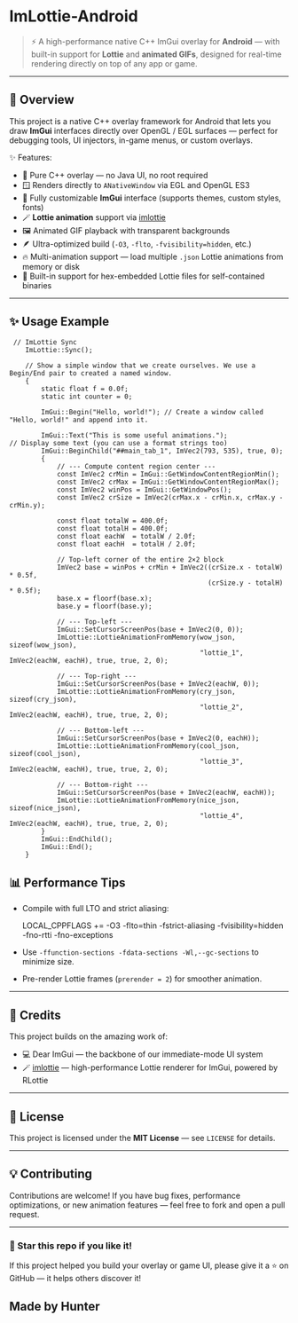 # ImLottie-Android

> ⚡ A high-performance native C++ ImGui overlay for **Android** —  with built-in support for **Lottie** and **animated GIFs**, designed for real-time rendering directly on top of any app or game.

---

## 📸 Overview

This project is a native C++ overlay framework for Android that lets you draw **ImGui** interfaces directly over OpenGL / EGL surfaces — perfect for debugging tools, UI injectors, in-game menus, or custom overlays.

✨ Features:
- 🧩 Pure C++ overlay — no Java UI, no root required  
- 🪟 Renders directly to `ANativeWindow` via EGL and OpenGL ES3  
- 🎨 Fully customizable **ImGui** interface (supports themes, custom styles, fonts)  
- 🪄 **Lottie animation** support via [imlottie](https://github.com/dalerank/imlottie)  
- 🖼️ Animated GIF playback with transparent backgrounds  
- 🪶 Ultra-optimized build (`-O3`, `-flto`, `-fvisibility=hidden`, etc.)  
- 🔥 Multi-animation support — load multiple `.json` Lottie animations from memory or disk  
- 🧠 Built-in support for hex-embedded Lottie files for self-contained binaries  

---

## ✨ Usage Example
```
 // ImLottie Sync
    ImLottie::Sync();

    // Show a simple window that we create ourselves. We use a Begin/End pair to created a named window.
    {
        static float f = 0.0f;
        static int counter = 0;

        ImGui::Begin("Hello, world!"); // Create a window called "Hello, world!" and append into it.

        ImGui::Text("This is some useful animations.");               // Display some text (you can use a format strings too)
        ImGui::BeginChild("##main_tab_1", ImVec2(793, 535), true, 0);
        {
            // --- Compute content region center ---
            const ImVec2 crMin = ImGui::GetWindowContentRegionMin();
            const ImVec2 crMax = ImGui::GetWindowContentRegionMax();
            const ImVec2 winPos = ImGui::GetWindowPos();
            const ImVec2 crSize = ImVec2(crMax.x - crMin.x, crMax.y - crMin.y);

            const float totalW = 400.0f;
            const float totalH = 400.0f;
            const float eachW  = totalW / 2.0f;
            const float eachH  = totalH / 2.0f;

            // Top-left corner of the entire 2×2 block
            ImVec2 base = winPos + crMin + ImVec2((crSize.x - totalW) * 0.5f,
                                                  (crSize.y - totalH) * 0.5f);
            base.x = floorf(base.x);
            base.y = floorf(base.y);

            // --- Top-left ---
            ImGui::SetCursorScreenPos(base + ImVec2(0, 0));
            ImLottie::LottieAnimationFromMemory(wow_json, sizeof(wow_json),
                                                "lottie_1", ImVec2(eachW, eachH), true, true, 2, 0);

            // --- Top-right ---
            ImGui::SetCursorScreenPos(base + ImVec2(eachW, 0));
            ImLottie::LottieAnimationFromMemory(cry_json, sizeof(cry_json),
                                                "lottie_2", ImVec2(eachW, eachH), true, true, 2, 0);

            // --- Bottom-left ---
            ImGui::SetCursorScreenPos(base + ImVec2(0, eachH));
            ImLottie::LottieAnimationFromMemory(cool_json, sizeof(cool_json),
                                                "lottie_3", ImVec2(eachW, eachH), true, true, 2, 0);

            // --- Bottom-right ---
            ImGui::SetCursorScreenPos(base + ImVec2(eachW, eachH));
            ImLottie::LottieAnimationFromMemory(nice_json, sizeof(nice_json),
                                                "lottie_4", ImVec2(eachW, eachH), true, true, 2, 0);
        }
        ImGui::EndChild();
        ImGui::End();
    }
```


## 📊 Performance Tips

- Compile with full LTO and strict aliasing:

  LOCAL_CPPFLAGS += -O3 -flto=thin -fstrict-aliasing -fvisibility=hidden -fno-rtti -fno-exceptions

- Use `-ffunction-sections -fdata-sections -Wl,--gc-sections` to minimize size.
- Pre-render Lottie frames (`prerender = 2`) for smoother animation.

---

## 🙏 Credits

This project builds on the amazing work of:

- 💻 Dear ImGui — the backbone of our immediate-mode UI system  
- 🪄 [imlottie](https://github.com/dalerank/imlottie) — high-performance Lottie renderer for ImGui, powered by RLottie  

---

## 📜 License

This project is licensed under the **MIT License** — see `LICENSE` for details.

---

## 💡 Contributing

Contributions are welcome! If you have bug fixes, performance optimizations, or new animation features — feel free to fork and open a pull request.

---

### 🌟 Star this repo if you like it!

If this project helped you build your overlay or game UI, please give it a ⭐ on GitHub — it helps others discover it!

## Made by Hunter

